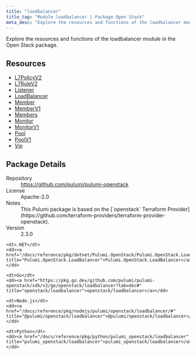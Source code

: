 ```yaml
---
title: "loadbalancer"
title_tag: "Module loadbalancer | Package Open Stack"
meta_desc: "Explore the resources and functions of the loadbalancer module in the Open Stack package."
---
```


<!-- WARNING: this file was generated by Pulumi Docs Generator. -->
<!-- Do not edit by hand unless you're certain you know what you are doing! -->

Explore the resources and functions of the loadbalancer module in the Open Stack package.

<h2 id="resources">Resources</h2>
<ul class="api">
    <li><a href="l7policyv2" title="L7PolicyV2"><span class="symbol resource"></span>L7PolicyV2</a></li>
    <li><a href="l7rulev2" title="L7RuleV2"><span class="symbol resource"></span>L7RuleV2</a></li>
    <li><a href="listener" title="Listener"><span class="symbol resource"></span>Listener</a></li>
    <li><a href="loadbalancer" title="LoadBalancer"><span class="symbol resource"></span>LoadBalancer</a></li>
    <li><a href="member" title="Member"><span class="symbol resource"></span>Member</a></li>
    <li><a href="memberv1" title="MemberV1"><span class="symbol resource"></span>MemberV1</a></li>
    <li><a href="members" title="Members"><span class="symbol resource"></span>Members</a></li>
    <li><a href="monitor" title="Monitor"><span class="symbol resource"></span>Monitor</a></li>
    <li><a href="monitorv1" title="MonitorV1"><span class="symbol resource"></span>MonitorV1</a></li>
    <li><a href="pool" title="Pool"><span class="symbol resource"></span>Pool</a></li>
    <li><a href="poolv1" title="PoolV1"><span class="symbol resource"></span>PoolV1</a></li>
    <li><a href="vip" title="Vip"><span class="symbol resource"></span>Vip</a></li>
</ul>

<h2 id="package-details">Package Details</h2>
<dl class="package-details">
	<dt>Repository</dt>
	<dd><a href="https://github.com/pulumi/pulumi-openstack">https://github.com/pulumi/pulumi-openstack</a></dd>
	<dt>License</dt>
	<dd>Apache-2.0</dd>
	<dt>Notes</dt>
	<dd>This Pulumi package is based on the [`openstack` Terraform Provider](https://github.com/terraform-providers/terraform-provider-openstack).</dd>
	<dt>Version</dt>
	<dd>2.3.0</dd>
</dl>



<dl class="tabular">

    <dt>.NET</dt>
    <dd><a href="/docs/reference/pkg/dotnet/Pulumi.OpenStack/Pulumi.OpenStack.LoadBalancer.html" title="Pulumi.OpenStack.LoadBalancer">Pulumi.OpenStack.LoadBalancer</a></dd>

    <dt>Go</dt>
    <dd><a href="https://pkg.go.dev/github.com/pulumi/pulumi-openstack/sdk/v2/go/openstack/loadbalancer?tab=doc#" title="openstack/loadbalancer">openstack/loadbalancer</a></dd>

    <dt>Node.js</dt>
    <dd><a href="/docs/reference/pkg/nodejs/pulumi/openstack/loadbalancer/#" title="@pulumi/openstack/loadbalancer">@pulumi/openstack/loadbalancer</a></dd>

    <dt>Python</dt>
    <dd><a href="/docs/reference/pkg/python/pulumi_openstack/loadbalancer" title="pulumi_openstack/loadbalancer">pulumi_openstack/loadbalancer</a></dd>

</dl>

